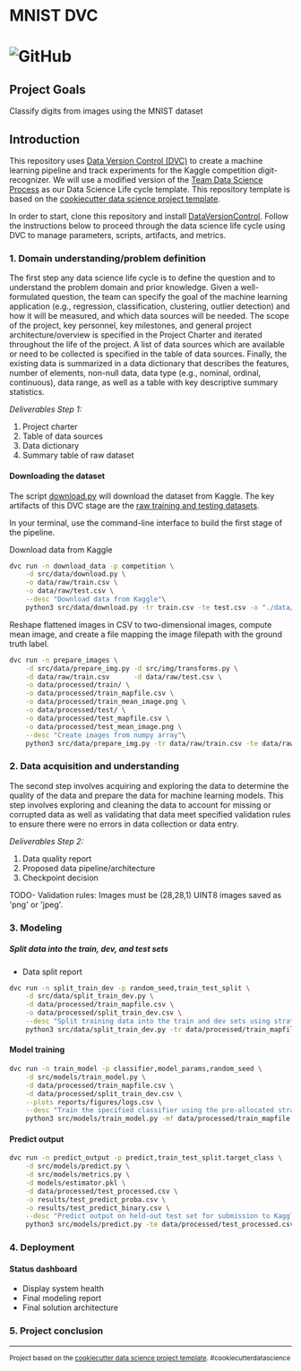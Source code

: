 # MNIST DVC

![GitHub](https://img.shields.io/github/license/jnirschl/mnist_dvc)
==============================

## Project Goals
Classify digits from images using the MNIST dataset

## Introduction

This repository uses [Data Version Control (DVC)](https://dvc.org/) to create a machine learning pipeline and track
experiments for the Kaggle competition digit-recognizer. We will use a modified version of
the [Team Data Science Process](https://docs.microsoft.com/en-us/azure/machine-learning/team-data-science-process/overview)
as our Data Science Life cycle template. This repository template is based on
the [cookiecutter data science project template](https://drivendata.github.io/cookiecutter-data-science).

In order to start, clone this repository and install [DataVersionControl](https://dvc.org/). Follow the instructions
below to proceed through the data science life cycle using DVC to manage parameters, scripts, artifacts, and metrics.

### 1. Domain understanding/problem definition

The first step any data science life cycle is to define the question and to understand the problem domain and prior
knowledge. Given a well-formulated question, the team can specify the goal of the machine learning application (e.g.,
regression, classification, clustering, outlier detection) and how it will be measured, and which data sources will be
needed. The scope of the project, key personnel, key milestones, and general project architecture/overview is specified
in the Project Charter and iterated throughout the life of the project. A list of data sources which are available or
need to be collected is specified in the table of data sources. Finally, the existing data is summarized in a data
dictionary that describes the features, number of elements, non-null data, data type (e.g., nominal, ordinal,
continuous), data range, as well as a table with key descriptive summary statistics.

*Deliverables Step 1:*
1. Project charter
2. Table of data sources
3. Data dictionary
4. Summary table of raw dataset

#### Downloading the dataset

The script [download.py](src/data/download.py) will download the dataset from Kaggle. The key artifacts of this 
DVC stage are the [raw training and testing datasets](data/raw). 

In your terminal, use the command-line interface to build the first stage of the pipeline.

Download data from Kaggle
``` bash
dvc run -n download_data -p competition \
    -d src/data/download.py \
    -o data/raw/train.csv \
    -o data/raw/test.csv \
    --desc "Download data from Kaggle"\
    python3 src/data/download.py -tr train.csv -te test.csv -o "./data/raw"
```

Reshape flattened images in CSV to two-dimensional images, compute mean image, and create a file mapping
the image filepath with the ground truth label.  
``` bash
dvc run -n prepare_images \
    -d src/data/prepare_img.py -d src/img/transforms.py \
    -d data/raw/train.csv      -d data/raw/test.csv \
    -o data/processed/train/ \
    -o data/processed/train_mapfile.csv \
    -o data/processed/train_mean_image.png \
    -o data/processed/test/ \
    -o data/processed/test_mapfile.csv \
    -o data/processed/test_mean_image.png \
    --desc "Create images from numpy array"\
    python3 src/data/prepare_img.py -tr data/raw/train.csv -te data/raw/test.csv -o "./data/processed/"
```

### 2. Data acquisition and understanding

The second step involves acquiring and exploring the data to determine the quality of the data and prepare the data for
machine learning models. This step involves exploring and cleaning the data to account for missing or corrupted data as
well as validating that data meet specified validation rules to ensure there were no errors in data collection or data
entry.

*Deliverables Step 2:*
1. Data quality report
2. Proposed data pipeline/architecture
3. Checkpoint decision

TODO- Validation rules: Images must be (28,28,1) UINT8 images saved as 'png' or 'jpeg'. 

### 3. Modeling

##### Split data into the train, dev, and test sets

+ Data split report

```bash
dvc run -n split_train_dev -p random_seed,train_test_split \
    -d src/data/split_train_dev.py \
    -d data/processed/train_mapfile.csv \
    -o data/processed/split_train_dev.csv \
    --desc "Split training data into the train and dev sets using stratified K-fold cross validation." \
    python3 src/data/split_train_dev.py -tr data/processed/train_mapfile.csv  -o data/processed/
```

#### Model training

``` bash
dvc run -n train_model -p classifier,model_params,random_seed \
    -d src/models/train_model.py \
    -d data/processed/train_mapfile.csv \
    -d data/processed/split_train_dev.csv \
    --plots reports/figures/logs.csv \
    --desc "Train the specified classifier using the pre-allocated stratified K-fold cross validation splits and the current params.yaml settings." \
    python3 src/models/train_model.py -mf data/processed/train_mapfile.csv -cv data/processed/split_train_dev.csv
```

#### Predict output

``` bash
dvc run -n predict_output -p predict,train_test_split.target_class \
    -d src/models/predict.py \
    -d src/models/metrics.py \
    -d models/estimator.pkl \
    -d data/processed/test_processed.csv \
    -o results/test_predict_proba.csv \
    -o results/test_predict_binary.csv \
    --desc "Predict output on held-out test set for submission to Kaggle." \
    python3 src/models/predict.py -te data/processed/test_processed.csv -rd results/ -md models/
```

### 4. Deployment

#### Status dashboard

+ Display system health
+ Final modeling report
+ Final solution architecture

### 5. Project conclusion

--------

<p><small>Project based on the <a target="_blank" href="https://drivendata.github.io/cookiecutter-data-science/">cookiecutter data science project template</a>. #cookiecutterdatascience</small></p>

